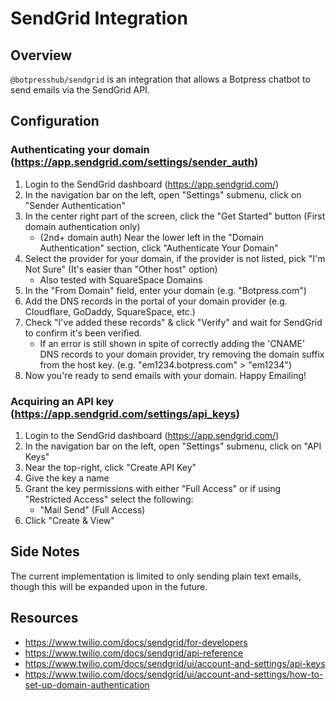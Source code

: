 # SendGrid Integration

## Overview

`@botpresshub/sendgrid` is an integration that allows a Botpress chatbot to send emails via the SendGrid API.

## Configuration

### Authenticating your domain (https://app.sendgrid.com/settings/sender_auth)

1. Login to the SendGrid dashboard (https://app.sendgrid.com/)
2. In the navigation bar on the left, open "Settings" submenu, click on "Sender Authentication"
3. In the center right part of the screen, click the "Get Started" button (First domain authentication only)
    - (2nd+ domain auth) Near the lower left in the "Domain Authentication" section, click "Authenticate Your Domain"
4. Select the provider for your domain, if the provider is not listed, pick "I'm Not Sure" (It's easier than "Other host" option)
    - Also tested with SquareSpace Domains
5. In the "From Domain" field, enter your domain (e.g. "Botpress.com")
6. Add the DNS records in the portal of your domain provider (e.g. Cloudflare, GoDaddy, SquareSpace, etc.)
7. Check "I've added these records" & click "Verify" and wait for SendGrid to confirm it's been verified.
    - If an error is still shown in spite of correctly adding the 'CNAME' DNS records to your domain provider, try removing the domain suffix from the host key. (e.g. "em1234.botpress.com" > "em1234")
8. Now you're ready to send emails with your domain. Happy Emailing!

### Acquiring an API key (https://app.sendgrid.com/settings/api_keys)

1. Login to the SendGrid dashboard (https://app.sendgrid.com/)
2. In the navigation bar on the left, open "Settings" submenu, click on "API Keys"
3. Near the top-right, click "Create API Key"
4. Give the key a name
5. Grant the key permissions with either "Full Access" or if using "Restricted Access" select the following:
   - "Mail Send" (Full Access)
6. Click "Create & View"

## Side Notes

The current implementation is limited to only sending plain text emails, though this will be expanded upon in the future.

## Resources

- https://www.twilio.com/docs/sendgrid/for-developers
- https://www.twilio.com/docs/sendgrid/api-reference
- https://www.twilio.com/docs/sendgrid/ui/account-and-settings/api-keys
- https://www.twilio.com/docs/sendgrid/ui/account-and-settings/how-to-set-up-domain-authentication
